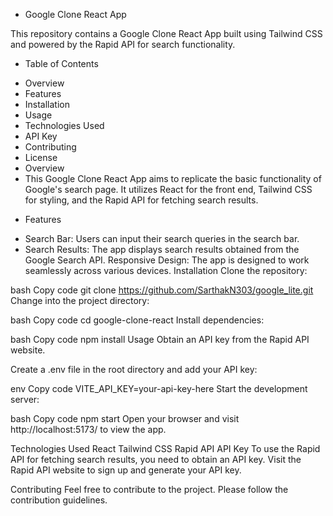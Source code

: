 - Google Clone React App

This repository contains a Google Clone React App built using Tailwind CSS and powered by the Rapid API for search functionality.

- Table of Contents

* Overview
* Features
* Installation
* Usage
* Technologies Used
* API Key
* Contributing
* License
* Overview
* This Google Clone React App aims to replicate the basic functionality of Google's search page. It utilizes React for the front end, Tailwind CSS for styling, and the Rapid API for fetching search results.

- Features

* Search Bar: Users can input their search queries in the search bar.
* Search Results: The app displays search results obtained from the Google Search API.
  Responsive Design: The app is designed to work seamlessly across various devices.
  Installation
  Clone the repository:

bash
Copy code
git clone https://github.com/SarthakN303/google_lite.git
Change into the project directory:

bash
Copy code
cd google-clone-react
Install dependencies:

bash
Copy code
npm install
Usage
Obtain an API key from the Rapid API website.

Create a .env file in the root directory and add your API key:

env
Copy code
VITE_API_KEY=your-api-key-here
Start the development server:

bash
Copy code
npm start
Open your browser and visit http://localhost:5173/ to view the app.

Technologies Used
React
Tailwind CSS
Rapid API
API Key
To use the Rapid API for fetching search results, you need to obtain an API key. Visit the Rapid API website to sign up and generate your API key.

Contributing
Feel free to contribute to the project. Please follow the contribution guidelines.
